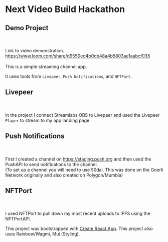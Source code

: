 # Next Video Build Hackathon 

## Demo Project
<br><br>
Link to video demonstration.<br>
https://www.loom.com/share/d9550ed4b0db48a4b5803ae1aabcf035
<br><br>
This is a simple streaming channel app.

It uses tools from `Livepeer`, `Push Notifications`, and `NFTPort`.
##

## Livepeer
<br><br>
In the project I connect Streamlabs OBS to Livepeer and used the Livepeer `Player` to stream to my app landing page.

##

## Push Notifications
<br><br>
First I created a channel on https://staging.push.org and then used the PushAPI to send notifications to the channel.<br>
(To set up a channel you will need to use 50dai. This was done on the Goerli Network originally and also created on Polygon/Mumbia)

##

## NFTPort
<br><br>
I used NFTPort to pull down my most recent uploads to IPFS using the NFTPortAPI.





This project was bootstrapped with [Create React App](https://github.com/facebook/create-react-app).
This project also uses Rainbow/Wagmi, Mui (Styling).



